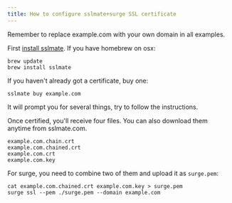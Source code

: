 ```yaml
---
title: How to configure sslmate+surge SSL certificate
---
```


Remember to replace example.com with your own domain in all examples.

First [install sslmate](https://sslmate.com/help/getting_started#install). If you have homebrew on osx:

```
brew update
brew install sslmate
```

If you haven't already got a certificate, buy one:

```
sslmate buy example.com
```

It will prompt you for several things, try to follow the instructions.

Once certified, you'll receive four files. You can also download them anytime from sslmate.com.

```
example.com.chain.crt
example.com.chained.crt
example.com.crt
example.com.key
```

For surge, you need to combine two of them and upload it as `surge.pem`:

```
cat example.com.chained.crt example.com.key > surge.pem
surge ssl --pem ./surge.pem --domain example.com
```
